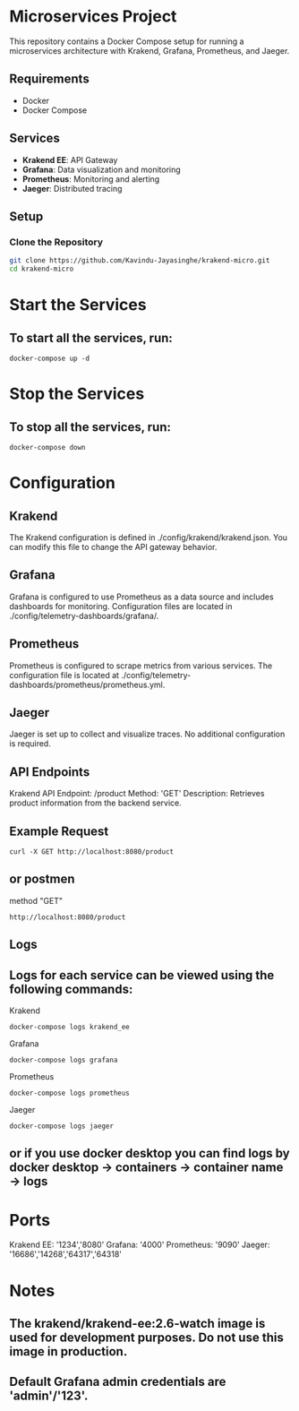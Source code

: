 # Microservices Project

This repository contains a Docker Compose setup for running a microservices architecture with Krakend, Grafana, Prometheus, and Jaeger.

## Requirements

- Docker
- Docker Compose

## Services

- **Krakend EE**: API Gateway
- **Grafana**: Data visualization and monitoring
- **Prometheus**: Monitoring and alerting
- **Jaeger**: Distributed tracing

## Setup

### Clone the Repository

```sh
git clone https://github.com/Kavindu-Jayasinghe/krakend-micro.git
cd krakend-micro
```
# Start the Services
## To start all the services, run:
```
docker-compose up -d
```
# Stop the Services
## To stop all the services, run:
```
docker-compose down

```
# Configuration
## Krakend
The Krakend configuration is defined in ./config/krakend/krakend.json. You can modify this file to change the API gateway behavior.

## Grafana
Grafana is configured to use Prometheus as a data source and includes dashboards for monitoring. Configuration files are located in ./config/telemetry-dashboards/grafana/.

## Prometheus
Prometheus is configured to scrape metrics from various services. The configuration file is located at ./config/telemetry-dashboards/prometheus/prometheus.yml.

## Jaeger
Jaeger is set up to collect and visualize traces. No additional configuration is required.

## API Endpoints
Krakend API
Endpoint: /product
Method: 'GET'
Description: Retrieves product information from the backend service.
## Example Request
```
curl -X GET http://localhost:8080/product

```
## or postmen
method "GET"
```
http://localhost:8080/product
```
## Logs
## Logs for each service can be viewed using the following commands:
 Krakend
 ```
docker-compose logs krakend_ee

```
Grafana
```
docker-compose logs grafana

```
Prometheus
```
docker-compose logs prometheus

```
Jaeger
```
docker-compose logs jaeger

```
## or if you use docker desktop you can find logs by docker desktop -> containers -> container name -> logs 
# Ports
Krakend EE: '1234','8080'
Grafana: '4000'
Prometheus: '9090'
Jaeger: '16686','14268','64317','64318'

# Notes
## The krakend/krakend-ee:2.6-watch image is used for development purposes. Do not use this image in production.
## Default Grafana admin credentials are 'admin'/'123'.



